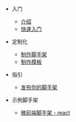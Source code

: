 * 入门
  * [介绍](README.md)
  * [快速入门](quickstart.md)

* 定制化
  * [制作脚手架](customization.md)
  * [制作模板](template.md)

* 指引
  * [发布你的脚手架](deploy.md)

* 示例脚手架
  * [微前端脚手架 - react](https://github.com/Fantasy9527/lotus-scaffold-micro-react)